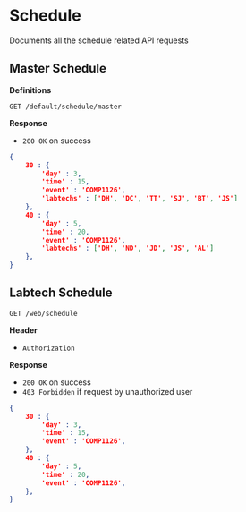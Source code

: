 # Schedule

Documents all the schedule related API requests

## Master Schedule 

**Definitions**

`GET /default/schedule/master`

**Response**

- `200 OK` on success

```json
{
    30 : {
        'day' : 3,
        'time' : 15,
        'event' : 'COMP1126',
        'labtechs' : ['DH', 'DC', 'TT', 'SJ', 'BT', 'JS']
    },
    40 : {
        'day' : 5,
        'time' : 20,
        'event' : 'COMP1126',
        'labtechs' : ['DH', 'ND', 'JD', 'JS', 'AL']
    },
}
```

## Labtech Schedule

`GET /web/schedule`

**Header**

- `Authorization`

**Response**

- `200 OK` on success
- `403 Forbidden` if request by unauthorized user

```json
{
    30 : {
        'day' : 3,
        'time' : 15,
        'event' : 'COMP1126',
    },
    40 : {
        'day' : 5,
        'time' : 20,
        'event' : 'COMP1126',
    },
}
```
